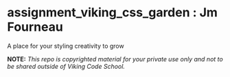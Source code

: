 assignment_viking_css_garden : Jm Fourneau
============================

A place for your styling creativity to grow


**NOTE:** *This repo is copyrighted material for your private use only and not to be shared outside of Viking Code School.*
